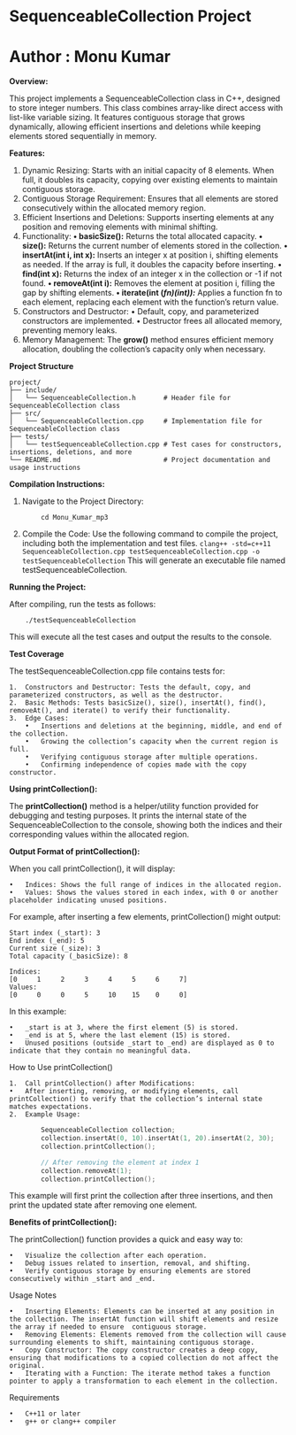 # SequenceableCollection Project
# Author : Monu Kumar

**Overview:**

This project implements a SequenceableCollection class in C++, designed to store integer numbers. This class combines array-like direct access with list-like variable sizing. It features contiguous storage that grows dynamically, allowing efficient insertions and deletions while keeping elements stored sequentially in memory.


**Features:**
1.	Dynamic Resizing: Starts with an initial capacity of 8 elements. When full, it doubles its capacity, copying over existing elements to maintain contiguous storage.
2.	Contiguous Storage Requirement: Ensures that all elements are stored consecutively within the allocated memory region.
3.	Efficient Insertions and Deletions: Supports inserting elements at any position and removing elements with minimal shifting.
4.	Functionality:
    **•	basicSize():** Returns the total allocated capacity.
    **•	size():** Returns the current number of elements stored in the collection.
    **•	insertAt(int i, int x):** Inserts an integer x at position i, shifting elements as needed. If the array is full, it doubles the capacity before inserting.
    **•	find(int x):** Returns the index of an integer x in the collection or -1 if not found.
    **•	removeAt(int i):** Removes the element at position i, filling the gap by shifting elements.
    **•	iterate(int (*fn)(int)):*** Applies a function fn to each element, replacing each element with the function’s return value.
5.	Constructors and Destructor:
        •	Default, copy, and parameterized constructors are implemented.
        •	Destructor frees all allocated memory, preventing memory leaks.
6.	Memory Management: The **grow()** method ensures efficient memory allocation, doubling the collection’s capacity only when necessary.

**Project Structure**
```
project/
├── include/
│   └── SequenceableCollection.h       # Header file for SequenceableCollection class
├── src/
│   └── SequenceableCollection.cpp     # Implementation file for SequenceableCollection class
├── tests/
│   └── testSequenceableCollection.cpp # Test cases for constructors, insertions, deletions, and more
└── README.md                          # Project documentation and usage instructions
```

**Compilation Instructions:**

1.	Navigate to the Project Directory:
```
        cd Monu_Kumar_mp3
```

2.	Compile the Code:
        Use the following command to compile the project, including both the implementation and test files. 
        ```
        clang++ -std=c++11 SequenceableCollection.cpp testSequenceableCollection.cpp -o testSequenceableCollection
        ```
    This will generate an executable file named testSequenceableCollection.


**Running the Project:**

After compiling, run the tests as follows:
```
    ./testSequenceableCollection
```

This will execute all the test cases and output the results to the console.


**Test Coverage**

The testSequenceableCollection.cpp file contains tests for:

	1.	Constructors and Destructor: Tests the default, copy, and parameterized constructors, as well as the destructor.
	2.	Basic Methods: Tests basicSize(), size(), insertAt(), find(), removeAt(), and iterate() to verify their functionality.
	3.	Edge Cases:
        •	Insertions and deletions at the beginning, middle, and end of the collection.
        •	Growing the collection’s capacity when the current region is full.
        •	Verifying contiguous storage after multiple operations.
        •	Confirming independence of copies made with the copy constructor.


**Using printCollection():**

The **printCollection()** method is a helper/utility function provided for debugging and testing purposes. It prints the internal state of the SequenceableCollection to the console, showing both the indices and their corresponding values within the allocated region.

**Output Format of printCollection():**

When you call printCollection(), it will display:

	•	Indices: Shows the full range of indices in the allocated region.
	•	Values: Shows the values stored in each index, with 0 or another placeholder indicating unused positions.

For example, after inserting a few elements, printCollection() might output:
```
Start index (_start): 3
End index (_end): 5
Current size (_size): 3
Total capacity (_basicSize): 8

Indices:
[0     1     2     3     4     5     6     7]
Values:
[0     0     0     5     10    15    0     0]
```

In this example:

	•	_start is at 3, where the first element (5) is stored.
	•	_end is at 5, where the last element (15) is stored.
	•	Unused positions (outside _start to _end) are displayed as 0 to indicate that they contain no meaningful data.


How to Use printCollection()

	1.	Call printCollection() after Modifications:
	•	After inserting, removing, or modifying elements, call printCollection() to verify that the collection’s internal state matches expectations.
	2.	Example Usage:
```cpp
        SequenceableCollection collection;
        collection.insertAt(0, 10).insertAt(1, 20).insertAt(2, 30);
        collection.printCollection();

        // After removing the element at index 1
        collection.removeAt(1);
        collection.printCollection();
```
This example will first print the collection after three insertions, and then print the updated state after removing one element.


**Benefits of printCollection():**

The printCollection() function provides a quick and easy way to:

	•	Visualize the collection after each operation.
	•	Debug issues related to insertion, removal, and shifting.
	•	Verify contiguous storage by ensuring elements are stored consecutively within _start and _end.


Usage Notes

	•	Inserting Elements: Elements can be inserted at any position in the collection. The insertAt function will shift elements and resize the array if needed to ensure  contiguous storage.
	•	Removing Elements: Elements removed from the collection will cause surrounding elements to shift, maintaining contiguous storage.
	•	Copy Constructor: The copy constructor creates a deep copy, ensuring that modifications to a copied collection do not affect the original.
	•	Iterating with a Function: The iterate method takes a function pointer to apply a transformation to each element in the collection.


Requirements

	•	C++11 or later
	•	g++ or clang++ compiler